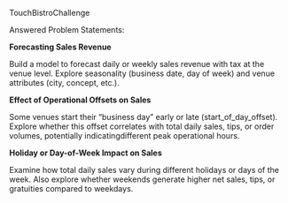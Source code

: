 TouchBistroChallenge 

Answered Problem Statements:

**Forecasting Sales Revenue**

Build a model to forecast daily or weekly sales revenue with tax at the venue level.
Explore seasonality (business date, day of week) and venue attributes (city, concept, etc.).


**Effect of Operational Offsets on Sales**


Some venues start their “business day” early or late (start_of_day_offset). 
Explore whether this offset correlates with total daily sales, tips, or order volumes, potentially indicatingdifferent peak operational hours.


**Holiday or Day-of-Week Impact on Sales**

Examine how total daily sales vary during different holidays or days of the week. 
Also explore whether weekends generate higher net sales, tips, or gratuities compared to weekdays.
